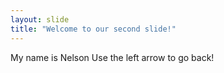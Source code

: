 ```yaml
---
layout: slide
title: "Welcome to our second slide!"
---
```

My name is Nelson
Use the left arrow to go back!
